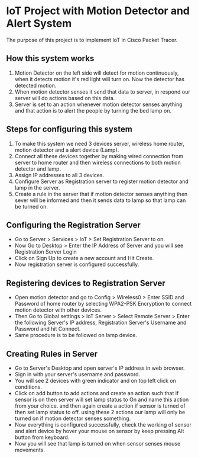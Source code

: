 # IoT Project with Motion Detector and Alert System

The purpose of this project is to implement IoT in Cisco Packet Tracer. 

## How this system works
1. Motion Detector on the left side will detect for motion continuously, when it detects motion it's red light will turn on. Now the detector has detected motion.
2. When motion detector senses it send that data to server, in respond our server will do actions based on this data.
3. Server is set to an action whenever motion detector senses anything and that action is to alert the people by turning the bed lamp on.

## Steps for configuring this system
1. To make this system we need 3 devices server, wireless home router, motion detector and a alert device (Lamp).
2. Connect all these devices together by making wired connection from server to home router and then wireless connections to both motion detector and lamp.
3. Assign IP addresses to all 3 devices.
4. Configure Server as Registration server to register motion detector and lamp in the server.
5. Create a rule in the server that if motion detector senses anything then sever will be informed and then it sends data to lamp so that lamp can be turned on.

## Configuring the Registration Server
- Go to Server > Services > IoT > Set Registration Server to on.
- Now Go to Desktop > Enter the IP Address of Server and you will see Registration Server Login
- Click on Sign Up to create a new account and Hit Create.
- Now registration server is configured successfully.

## Registering devices to Registration Server
- Open motion detector and go to Config > Wireless0 > Enter SSID and Password of home router by selecting WPA2-PSK Encryption to connect motion detector with other devices.
- Then Go to Global settings > IoT Server > Select Remote Server > Enter the following Server's IP address, Registration Server's Username and Password and hit Connect.
- Same procedure is to be followed on lamp device.

## Creating Rules in Server
- Go to Server's Desktop and open server's IP address in web browser.
- Sign in with your server's username and password.
- You will see 2 devices with green indicator and on top left click on conditions.
- Click on add button to add actions and create an action such that if sensor is on then server will set lamp status to On and name this action from your choice.
  and then again create a action if sensor is turned of then set lamp status to off. using these 2 actions our lamp will only be turned on if motion detector senses something.
- Now everything is configured successfully, check the working of sensor and alert device by hover your mouse on sensor by keep pressing Alt button from keyboard.
- Now you will see that lamp is turned on when sensor senses mouse movements.
